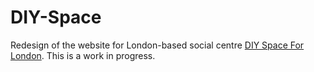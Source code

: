 DIY-Space
======

Redesign of the website for London-based social centre [DIY Space For London](http://www.diyspaceforlondon.org). This is a work in progress.